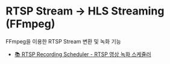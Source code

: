 # RTSP Stream -> HLS Streaming (FFmpeg)

FFmpeg을 이용한 RTSP Stream 변환 및 녹화 기능

- [📚 RTSP Recording Scheduler - RTSP 영상 녹화 스케쥴러](./Desc/Recording/Recording%20RTSP%20Stream%20to%20mp4.md)
